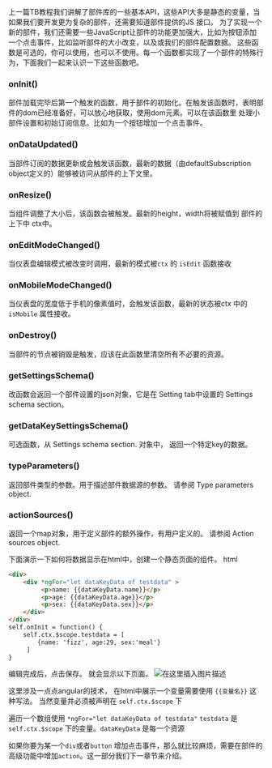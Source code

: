上一篇TB教程我们讲解了部件库的一些基本API，这些API大多是静态的变量，当如果我们要开发更为复杂的部件，还需要知道部件提供的JS 接口。
 为了实现一个新的部件，我们还需要一些JavaScript让部件的功能更加强大，比如为按钮添加一个点击事件，比如监听部件的大小改变，以及或我们的部件配置数据。
 这些函数是可选的，你可以使用，也可以不使用。每一个函数都实现了一个部件的特殊行为，下面我们一起来认识一下这些函数吧。

### onInit()

部件加载完毕后第一个触发的函数，用于部件的初始化。在触发该函数时，表明部件的dom已经准备好，可以放心地获取，使用dom元素。可以在该函数里 处理小部件设置和初始订阅信息。比如为一个按钮增加一个点击事件。

### onDataUpdated()

当部件订阅的数据更新或会触发该函数，最新的数据（由defaultSubscription object定义的）能够被访问从部件的上下文里。

### onResize()

当组件调整了大小后，该函数会被触发。最新的height，width将被赋值到 部件的上下中 ctx中。

### onEditModeChanged()

当仪表盘编辑模式被改变时调用，最新的模式被`ctx` 的 `isEdit` 函数接收

### onMobileModeChanged()

当仪表盘的宽度低于手机的像素值时，会触发该函数，最新的状态被ctx 中的`isMobile` 属性接收。

### onDestroy()

当部件的节点被销毁是触发，应该在此函数里清空所有不必要的资源。

### getSettingsSchema()

改函数会返回一个部件设置的json对象，它是在 Setting tab中设置的 Settings schema section。

### getDataKeySettingsSchema()

可选函数，从 Settings schema section. 对象中， 返回一个特定key的数据。

### typeParameters()

返回部件类型的参数。用于描述部件数据源的参数。 请参阅 Type parameters object.

### actionSources()

返回一个map对象，用于定义部件的额外操作，有用户定义的。
 请参阅 Action sources object.

下面演示一下如何将数据显示在html中，创建一个静态页面的组件。
 html

```html
<div>
    <div *ngFor="let dataKeyData of testdata" >
         <p>name: {{dataKeyData.name}}</p>
         <p>age: {{dataKeyData.age}}</p>
         <p>sex: {{dataKeyData.sex}}</p>
    </div>
</div>
self.onInit = function() {
    self.ctx.$scope.testdata = [
        {name: 'fizz', age:29, sex:'meal'}
     ]
}
```

编辑完成后，点击保存。
 就会显示以下页面。
 ![在这里插入图片描述](https://img-blog.csdnimg.cn/ae0e21776f524b7d8b43d14a0f42c471.png?x-oss-process=image/watermark,type_ZmFuZ3poZW5naGVpdGk,shadow_10,text_aHR0cHM6Ly9ibG9nLmNzZG4ubmV0L2dpdGh1Yl8zNTYzMTU0MA==,size_16,color_FFFFFF,t_70)

这里涉及一点点angular的技术，
 在html中展示一个变量需要使用 `{{变量名}}` 这种写法。 当然变量并必须被声明在 `self.ctx.$scope` 下

遍历一个数组使用 `*ngFor="let dataKeyData of testdata"`
 `testdata` 是 `self.ctx.$scope` 下的变量。`dataKeyData` 是每一个资源

如果你要为某一个`div`或者`button` 增加点击事件，那么就比较麻烦，需要在部件的高级功能中增加`action`。这一部分我们下一章节来介绍。